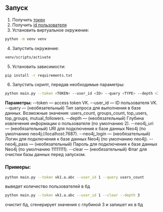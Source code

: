 
## Запуск

1. Получить [токен](https://vkhost.github.io)
2. Получить [id пользователя](https://regvk.com/id/)
3. Установить виртуальное окружение:
```bash
python -m venv venv
```
4. Запустить окружение:
```bash
venv/scripts/activate
```
5. Установить зависимости:
```bash
pip install -r requirements.txt
```
6. Запустить скрипт, передав необходимые параметры:
```bash
python main.py --token <TOKEN> --user_id <ID> --query <TYPE> --depth <INT> --neo4j_uri <URI> --neo4j_login <LOGIN> --neo4j_pass <PASSWORD> --clear
```

**Параметры:**
--token — access token VK.
--user_id — ID пользователя VK.
--query — (необязательный) Тип запроса для выполнения в базе данных. Возможные значения: users_count, groups_count, top_users, top_groups, mutual_followers.
--depth — (необязательный) Глубина извлечения информации о пользователе (по умолчанию 2).
--neo4j_uri — (необязательный) URI для подключения к базе данных Neo4j (по умолчанию neo4j://localhost:7687).
--neo4j_login — (необязательный) Логин для подключения к базе данных Neo4j (по умолчанию neo4j).
--neo4j_pass — (необязательный) Пароль для подключения к базе данных Neo4j (по умолчанию 11111111).
--clear — (необязательный) Флаг для очистки базы данных перед запуском.

### Примеры:
```bash
python main.py --token vk1.a.abc --user_id 1 --query users_count
```
выведет количество пользователей в бд
```bash
python main.py --token vk1.a.abc --user_id 1 --clear --depth 3
```
очистит бд, сгенерирует значения с глубиной 3 и запишет их в бд
